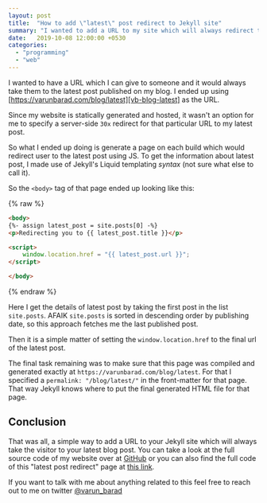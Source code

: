 ```yaml
---
layout: post
title:  "How to add \"latest\" post redirect to Jekyll site"
summary: "I wanted to add a URL to my site which will always redirect the visitor to the latest blog post I have published at that time."
date:   2019-10-08 12:00:00 +0530
categories:
  - "programming"
  - "web"
---
```


I wanted to have a URL which I can give to someone and it would always take them to the latest post published on my blog. I ended up using [https://varunbarad.com/blog/latest][vb-blog-latest] as the URL.

Since my website is statically generated and hosted, it wasn't an option for me to specify a server-side `30x` redirect for that particular URL to my latest post.

So what I ended up doing is generate a page on each build which would redirect user to the latest post using JS. To get the information about latest post, I made use of Jekyll's Liquid templating *syntax* (not sure what else to call it).

So the `<body>` tag of that page ended up looking like this:

{% raw %}
```html
<body>
{%- assign latest_post = site.posts[0] -%}
<p>Redirecting you to {{ latest_post.title }}</p>

<script>
    window.location.href = "{{ latest_post.url }}";
</script>

</body>
```
{% endraw %}

Here I get the details of latest post by taking the first post in the list `site.posts`. AFAIK `site.posts` is sorted in descending order by publishing date, so this approach fetches me the last published post.

Then it is a simple matter of setting the `window.location.href` to the final url of the latest post.

The final task remaining was to make sure that this page was compiled and generated exactly at `https://varunbarad.com/blog/latest`. For that I specified a `permalink: "/blog/latest/"` in the front-matter for that page. That way Jekyll knows where to put the final generated HTML file for that page.

## Conclusion

That was all, a simple way to add a URL to your Jekyll site which will always take the visitor to your latest blog post. You can take a look at the full source code of my website over at [GitHub][vb-website-repo] or you can also find the full code of this "latest post redirect" page at [this link][vb-website-repo-latest-page].

If you want to talk with me about anything related to this feel free to reach out to me on twitter [@varun_barad][vb-twitter]

[vb-blog-latest]: https://varunbarad.com/blog/latest
[vb-website-repo]: https://github.com/VarunBarad/varunbarad.github.io/tree/development
[vb-website-repo-latest-page]: https://github.com/VarunBarad/varunbarad.github.io/blob/development/latest-post-redirect.html
[vb-twitter]: https://twitter.com/varun_barad
